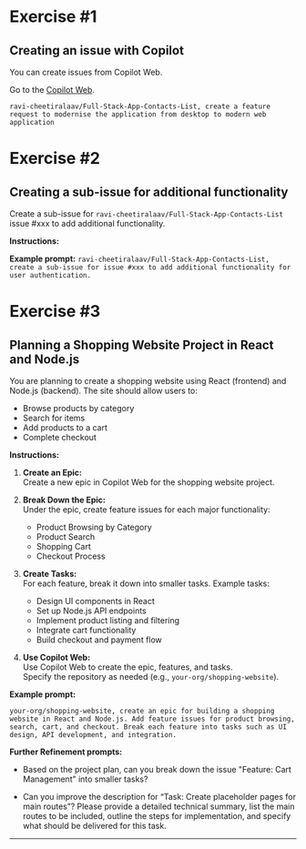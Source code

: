 # Exercise #1

## Creating an issue with Copilot

You can create issues from Copilot Web.

Go to the [Copilot Web](https://github.com/copilot).

`ravi-cheetiralaav/Full-Stack-App-Contacts-List, create a feature request to modernise the application from desktop to modern web application`

# Exercise #2

## Creating a sub-issue for additional functionality

Create a sub-issue for `ravi-cheetiralaav/Full-Stack-App-Contacts-List` issue #xxx to add additional functionality.

**Instructions:**

**Example prompt:**
`ravi-cheetiralaav/Full-Stack-App-Contacts-List, create a sub-issue for issue #xxx to add additional functionality for user authentication.`
 
 # Exercise #3
 
 ## Planning a Shopping Website Project in React and Node.js
 
 You are planning to create a shopping website using React (frontend) and Node.js (backend). The site should allow users to:
 
 - Browse products by category
 - Search for items
 - Add products to a cart
 - Complete checkout
 
 **Instructions:**
 
 1. **Create an Epic:**  
	 Create a new epic in Copilot Web for the shopping website project.

 2. **Break Down the Epic:**  
	 Under the epic, create feature issues for each major functionality:
	 - Product Browsing by Category
	 - Product Search
	 - Shopping Cart
	 - Checkout Process
 
 3. **Create Tasks:**  
	 For each feature, break it down into smaller tasks. Example tasks:
	 - Design UI components in React
	 - Set up Node.js API endpoints
	 - Implement product listing and filtering
	 - Integrate cart functionality
	 - Build checkout and payment flow
 
 4. **Use Copilot Web:**  
	 Use Copilot Web to create the epic, features, and tasks.  
	 Specify the repository as needed (e.g., `your-org/shopping-website`).
 
 **Example prompt:**
 
 `your-org/shopping-website, create an epic for building a shopping website in React and Node.js. Add feature issues for product browsing, search, cart, and checkout. Break each feature into tasks such as UI design, API development, and integration.`
 

 **Further Refinement prompts:**

- Based on the project plan, can you break down the issue "Feature: Cart Management" into smaller tasks?

- Can you improve the description for “Task: Create placeholder pages for main routes”? Please provide a detailed technical summary, list the main routes to be included, outline the steps for implementation, and specify what should be delivered for this task.




 ---
